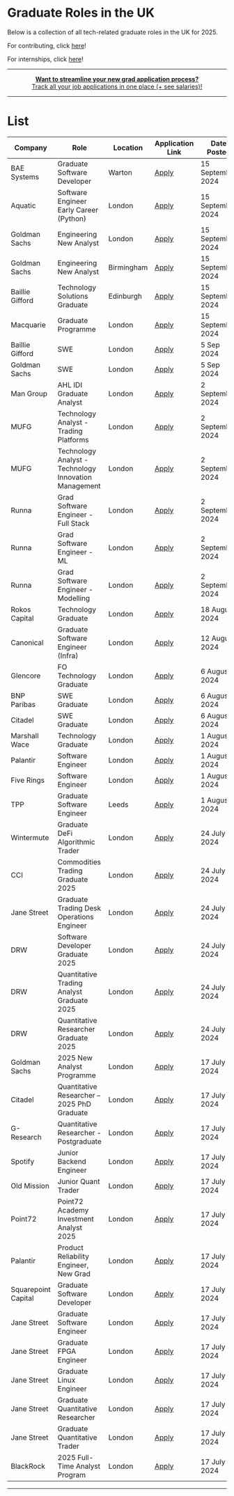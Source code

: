 # Graduate Roles in the UK
Below is a collection of all tech-related graduate roles in the UK for 2025.

For contributing, click [here](https://github.com/compclarity/Graduate-Roles-UK/blob/main/CONTRIBUTE.md)!

For internships, click [here](https://github.com/compclarity/2025-Internships-UK/tree/main)!

---
<div align="center">
	<p>
		<a href="https://compclarity.com/tracker">
			<b>Want to streamline your new grad application process?</b>
			<br>
			Track all your job applications in one place (+ see salaries)!
			<br>
		</a>
	</p>
</div>

---

# List

| Company | Role | Location | Application Link | Date Posted |
| -------- | -------- | -------- | -------- | -------- |
| BAE Systems | Graduate Software Developer | Warton | [Apply](https://jobsearch.baesystems.com/job/graduate-software-developer-v02962?utm_source=CompClarity) | 15 September 2024 |
| Aquatic | Software Engineer Early Career (Python) | London | [Apply](https://job-boards.greenhouse.io/aquaticcapitalmanagement/jobs/7624703002?utm_source=CompClarity) | 15 September 2024 |
| Goldman Sachs | Engineering New Analyst | London | [Apply](https://higher.gs.com/roles/131692?utm_source=CompClarity) | 15 September 2024 |
| Goldman Sachs | Engineering New Analyst | Birmingham | [Apply](https://higher.gs.com/roles/128379?utm_source=CompClarity) | 15 September 2024 |
| Baillie Gifford | Technology Solutions Graduate | Edinburgh | [Apply](https://bailliegifford.wd3.myworkdayjobs.com/en-US/BaillieGiffordEarlyCareers/job/Technology-Solutions-Graduate-Programme-2025_R0003867-1?utm_source=CompClarity) | 15 September 2024 |
| Macquarie | Graduate Programme | London | [Apply](https://recruitment.macquarie.com/en_US/careers/JobDetail?jobId=11977&utm_source=CompClarity) | 15 September 2024 |
| Baillie Gifford | SWE | London | [Apply](https://bailliegifford.wd3.myworkdayjobs.com/en-US/BaillieGiffordEarlyCareers/job/Technology-Solutions-Graduate-Programme-2025_R0003867-1?utm_source=CompClarity) | 5 Sep 2024
| Goldman Sachs | SWE | London | [Apply](https://higher.gs.com/roles/131692?utm_source=CompClarity) | 5 Sep 2024
| Man Group | AHL IDI Graduate Analyst | London | [Apply](https://mangroupplc.wd3.myworkdayjobs.com/en-US/Man_Group_Careers/job/London/AHL-IDI-Graduate-Analyst_JR005494?utm_source=CompClarity) | 2 September 2024 |
| MUFG | Technology Analyst - Trading Platforms | London | [Apply](https://mufgub.wd3.myworkdayjobs.com/en-US/MUFG-Careers/job/MUFG-2025-UK-Technology-Analyst-Programme--Trading-Platforms_10066940-WD-1?utm_source=CompClarity) | 2 September 2024 |
| MUFG | Technology Analyst - Technology Innovation Management | London | [Apply](https://mufgub.wd3.myworkdayjobs.com/en-US/MUFG-Careers/job/MUFG-2025-UK-Technology-Analyst-Programme--Technology-Innovation-Management_10066939-WD-1?utm_source=CompClarity) | 2 September 2024 |
| Runna | Grad Software Engineer - Full Stack | London | [Apply](https://apply.workable.com/runna/j/D9B22D6385/?utm_source=CompClarity) | 2 September 2024 |
| Runna | Grad Software Engineer - ML | London | [Apply](https://apply.workable.com/runna/j/BCBC3C02CE/?utm_source=CompClarity) | 2 September 2024 |
| Runna | Grad Software Engineer - Modelling | London | [Apply](https://apply.workable.com/runna/j/0A47070EFF/?utm_source=CompClarity) | 2 September 2024 |
| Rokos Capital | Technology Graduate | London | [Apply](https://trkr.app/vacancy/rcm-technology-graduate-programme-2025?utm_source=CompClarity) | 18 August 2024 |
| Canonical | Graduate Software Engineer (Infra) | London | [Apply](https://boards.us.greenhouse.io/canonical/jobs/6143290?utm_source=CompClarity) | 12 August 2024 |
| Glencore | FO Technology Graduate | London | [Apply](https://job-boards.greenhouse.io/tlgglencoreukltd/jobs/4359295101?utm_source=CompClarity)| 6 August 2024 |
| BNP Paribas | SWE Graduate | London | [Apply](https://bnpparibas.tal.net/vx/lang-en-GB/mobile-0/brand-2/user-807236/xf-74fcfccade6f/candidate/so/pm/1/pl/1/opp/2151-London-2025-Graduate-Programme-Technology/en-GB?utm_source=CompClarity) | 6 August 2024 |
| Citadel | SWE Graduate | London | [Apply](https://www.citadel.com/careers/details/software-engineer-2025-university-graduate-europe/?utm_source=CompClarity) | 6 August 2024 |
| Marshall Wace | Technology Graduate | London | [Apply](https://job-boards.greenhouse.io/mw-tech-grad/jobs/7499680002?gh_src=bb1e940f2us) | 1 August 2024 |
| Palantir | Software Engineer | London | [Apply](https://jobs.lever.co/palantir/d372c805-d0cd-4a10-9522-fbecc78d6f3e/apply) | 1 August 2024 |
| Five Rings | Software Engineer | London | [Apply](https://job-boards.greenhouse.io/fiveringsllc/jobs/4090995008) | 1 August 2024 |
| TPP | Graduate Software Engineer | Leeds | [Apply](https://tpp-careers.com/roles/graduate-software-developer/) | 1 August 2024 |
| Wintermute | Graduate DeFi Algorithmic Trader | London | [Apply](https://jobs.lever.co/wintermute-trading/e001ec83-0452-4fdf-a252-e19333af345f) | 24 July 2024 |
| CCI | Commodities Trading Graduate 2025 | London | [Apply](https://osv-cci.wd1.myworkdayjobs.com/en-US/CCICareers/job/London-UK/Commodities-Trading-Rotational-Analyst-Graduate-Programme--2025-Start-_R850?locations=f2015cfc02f00191c190c981a701650e) | 24 July 2024 |
| Jane Street | Graduate Trading Desk Operations Engineer | London | [Apply](https://www.janestreet.com/join-jane-street/position/7486198002/) | 24 July 2024 |
| DRW | Software Developer Graduate 2025 | London | [Apply](https://boards.greenhouse.io/drweng/jobs/6000898) | 24 July 2024 |
| DRW | Quantitative Trading Analyst Graduate 2025 | London | [Apply](https://boards.greenhouse.io/drweng/jobs/6000807) | 24 July 2024 |
| DRW | Quantitative Researcher Graduate 2025 | London | [Apply](https://boards.greenhouse.io/drweng/jobs/6000842) | 24 July 2024 |
| Goldman Sachs | 2025 New Analyst Programme | London | [Apply](https://higher.gs.com/campus?EXPERIENCE_LEVEL=Analyst&LOCATION=London&page=1&sort=RELEVANCE) | 17 July 2024 |
| Citadel | Quantitative Researcher – 2025 PhD Graduate | London | [Apply](https://www.citadel.com/careers/details/quantitative-researcher-2025-phd-graduate-europe-2/) | 17 July 2024 |
| G-Research | Quantitative Researcher - Postgraduate | London | [Apply](https://www.gresearch.com/vacancy/R2269-Quantitative-Researcher---Postgraduate/) | 17 July 2024 |
| Spotify | Junior Backend Engineer | London | [Apply](https://jobs.lever.co/spotify/a3b48cdf-090c-442a-ae71-7e0868d7ad49/apply) | 17 July 2024 |
| Old Mission | Junior Quant Trader | London | [Apply](https://www.oldmissioncapital.com/careers/?gh_jid=6052159003) | 17 July 2024 |
| Point72 | Point72 Academy Investment Analyst 2025 | London | [Apply](https://boards.greenhouse.io/point72/jobs/7434405002?gh_src=10b137522us&jobCode=CPA-0012306&location=London) | 17 July 2024 |
| Palantir | Product Reliability Engineer, New Grad | London | [Apply](https://jobs.lever.co/palantir/63494bd6-3c41-4449-b01f-0932dc664fc4/apply) | 17 July 2024 |
| Squarepoint Capital | Graduate Software Developer | London | [Apply](https://www.squarepoint-capital.com/open-opportunities#/job/6040910) | 17 July 2024 |
| Jane Street | Graduate Software Engineer | London | [Apply](https://www.janestreet.com/join-jane-street/apply/6561510002/) | 17 July 2024 |
| Jane Street | Graduate FPGA Engineer | London | [Apply](https://www.janestreet.com/join-jane-street/apply/6866845002/) | 17 July 2024 |
| Jane Street | Graduate Linux Engineer | London | [Apply](https://www.janestreet.com/join-jane-street/apply/6866927002/) | 17 July 2024 |
| Jane Street | Graduate Quantitative Researcher | London | [Apply](https://www.janestreet.com/join-jane-street/apply/6857462002/) | 17 July 2024 |
| Jane Street | Graduate Quantitative Trader | London | [Apply](https://www.janestreet.com/join-jane-street/apply/6866533002/) | 17 July 2024 |
| BlackRock | 2025 Full-Time Analyst Program | London | [Apply](https://blackrock.tal.net/vx/brand-3/spa-1/candidate/so/pm/1/pl/1/opp/8160-2025-Full-Time-Analyst-Program-EMEA/en-GB) | 17 July 2024 |

---
